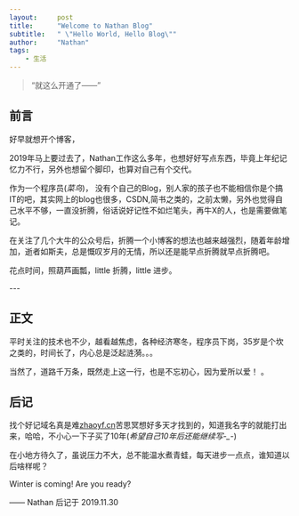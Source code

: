 ```yaml
---
layout:     post
title:      "Welcome to Nathan Blog"
subtitle:   " \"Hello World, Hello Blog\""
author:     "Nathan"
tags:
    - 生活
---
```


> “就这么开通了——”


## 前言

好早就想开个博客，

2019年马上要过去了，Nathan工作这么多年，也想好好写点东西，毕竟上年纪记忆力不行，另外也想留个脚印，也算对自己有个交代。


作为一个程序员(*菜鸟*)， 没有个自己的Blog，别人家的孩子也不能相信你是个搞IT的吧，其实网上的blog也很多，CSDN,简书之类的，之前太懒，另外也觉得自己水平不够，一直没折腾，俗话说好记性不如烂笔头，再牛X的人，也是需要做笔记。

在关注了几个大牛的公众号后，折腾一个小博客的想法也越来越强烈，随着年龄增加，逝者如斯夫，总是慨叹岁月的无情，所以还是能早点折腾就早点折腾吧。

花点时间，照葫芦画瓢，little 折腾，little 进步。


<p id = "build"></p>
---

## 正文

平时关注的技术也不少，越看越焦虑，各种经济寒冬，程序员下岗，35岁是个坎之类的，时间长了，内心总是泛起涟漪。。。

当然了，道路千万条，既然走上这一行，也是不忘初心，因为爱所以爱！
。  


## 后记

找个好记域名真是难[zhaoyf.cn](https://zhaoyf.cn)苦思冥想好多天才找到的，知道我名字的就能打出来，哈哈，不小心一下子买了10年(*希望自己10年后还能继续写-_-*)

在小地方待久了，虽说压力不大，总不能温水煮青蛙，每天进步一点点，谁知道以后啥样呢？

Winter is coming! Are you ready?

—— Nathan 后记于 2019.11.30
